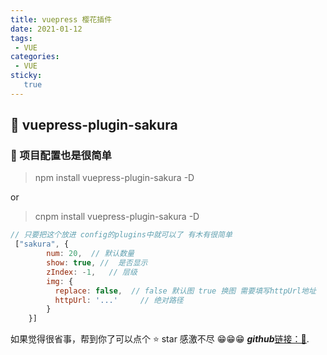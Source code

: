 ```yaml
---
title: vuepress 樱花插件
date: 2021-01-12
tags:
 - VUE
categories: 
 - VUE
sticky: 
   true
---
```






## 💌 vuepress-plugin-sakura


### 📎 项目配置也是很简单
> npm install vuepress-plugin-sakura -D

or

>cnpm install vuepress-plugin-sakura -D


```js
// 只要把这个放进 config的plugins中就可以了 有木有很简单
 ["sakura", {
        num: 20,  // 默认数量
        show: true, //  是否显示
        zIndex: -1,   // 层级
        img: {
          replace: false,  // false 默认图 true 换图 需要填写httpUrl地址
          httpUrl: '...'     // 绝对路径
        }     
    }]
```
如果觉得很省事，帮到你了可以点个 ⭐ star 感激不尽 😁😁😁  ***github***[链接：🚀](https://github.com/JabinPeng/vuepress-plugin-sakura).

